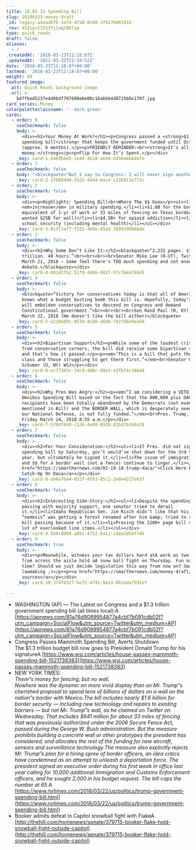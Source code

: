 ```yaml
---
title: 18.03.23 Spending Bill
slug: 20180323-money-draft
_id: legacy-a4dad6f6-2e74-47a8-8c00-3f9276081816
_rev: 45Isps23253Yjlaq286lip
type: quick_reads
draft: false
aliases:
  - /
_createdAt: '2018-03-23T11:18:07Z'
_updatedAt: '2021-03-25T22:34:52Z'
date: '2018-03-23T11:18:07+00:00'
lastmod: '2018-03-23T11:18:07+00:00'
weight: 50
featured_image:
  alt: Quick Reads background image
  url: >-
    b47fbed5237e440bdf707690ebe00c16a66b4d872560x1707.jpg
card_series: Money
colorpaletteclassname: '--dark-green'
cards:
  - order: 0
    useCheckmark: false
    body: >-
      <div><h1>Your Money At Work?</h1><p>Congress passed a <strong>$1.3T
      spending bill</strong> that keeps the government funded until October
      (approx. 6 months).</p><p>FRIENDLY REMINDER:<br><strong>It’s all your
      money.</strong></p><p>Flip For How It’s Spent.</p></div>
    _key: card-1-6468bbeb-1e4d-4610-ae94-d45646b64bfe
  - order: 1
    useCheckmark: false
    body: "<blockquote>“But I say to Congress: I will never sign another bill like this again.A I’m not going to do it again.A Nobody read it.A It’s only hours old.A Some people don’t even know what is in a\x14 $1.3 trillion a\x14 it’s the second largest ever.”<br><br><br><br>President Trump, remarks after signing spending bill, White House, March 23, 2018</blockquote>"
    _key: card-2-1f605499-35d2-4444-bacd-c22b913e773c
  - order: 2
    useCheckmark: false
    body: >-
      <div><p>Highlights: Spending Bill<br>Where The $$ Goes</p><ul><li>$80B
      <em>increase</em> in military spending.</li><li>$1.6B for the border (the
      equivalent of 1-yr of work or 33 miles of fencing on Texas border; WH
      wanted $25B for wall)</li><li>$4.5B+ for opioid addiction</li><li>$2B for
      school security (including mental health)</li></ul></div>
    _key: card-3-8c3f1ef7-f333-409e-85ad-3b99399b6bde
  - order: 3
    useCheckmark: false
    body: >-
      <div><h2>Why Some Don’t Like It:</h2><blockquote>“2,232 pages. $1.3
      trillion. 48 hours.”<br><br><br><br>Senator Mike Lee (R-UT), Twitter,
      March 21, 2018 ~ Some feel there's TOO much spending and not enough public
      debate.</blockquote></div>
    _key: card-4-84241fb2-51f9-4d6b-9827-9fc7644f4645
  - order: 4
    useCheckmark: false
    body: >-
      <blockquote>“Victory for conservatives today is that all of America now
      knows what a budget busting bomb this bill is. Hopefully, today’s battle
      will embolden conservatives to descend on Congress and demand
      Constitutional government.”<br><br><br><br>Sen Rand Paul (R, KY) Twitter,
      March 22, 2018 (He doesn't like the bill either)</blockquote>
    _key: card-5-e210e89c-9530-4c88-a6db-f82f8be9ee88
  - order: 5
    useCheckmark: false
    body: >-
      <div><h2>Bipartisan Support</h2><p>While some of the loudest critics came
      from conservative corners, the bill did receive some bipartisan support
      and that’s how it passed.</p><p><em>‘This is a bill that puts the middle
      class and those struggling to get there first.”</em><br>Senator Chuck
      Schumer (D, NY) WSJ</p></div>
    _key: card-6-ec77303c-3dc9-496c-88e3-e3fbf4c34640
  - order: 6
    useCheckmark: false
    body: >-
      <div><h2>Why Pres Was Angry:</h2><p><em>“I am considering a VETO of the
      Omnibus Spending Bill based on the fact that the 800,000 plus DACA
      recipients have been totally abandoned by the Democrats (not even
      mentioned in Bill) and the BORDER WALL, which is desperately needed for
      our National Defense, is not fully funded.”</em><br>Pres. Trump, @Twitter,
      Friday March 24, 2018 8:55 a.m.</p></div>
    _key: card-7-5704f848-c126-4e48-893b-82bd7b3e0a38
  - order: 7
    useCheckmark: false
    body: >-
      <div><h2>For Your Consideration:</h2><ul><li>If Pres. did not sign
      spending bill by Saturday, gov’t would’ve shut down for the 3rd time this
      year, but ultimately he signed it.</li><li>The issue of immigration reform
      and $$ for a border wall (not a fence) continue to linger.</li></ul><p><a
      href="https://smarthernews.com/02-19-18-trump-daca/">Click Here For
      Catch-Up On Daca</a></p></div>
    _key: card-8-de9a76e4-032f-4f03-85c2-2e8e4227e63f
  - order: 8
    useCheckmark: false
    body: >-
      <div><h2>Interesting Side-Story:</h2><ul><li>Despite the spending bill
      passing with majority support, one senator tried to derail
      it.</li><li>Idaho Republican Sen. Jim Risch didn’t like that his late
      “nemesis” was getting a forest renamed after him &amp; tried to stop the
      bill passing because of it.</li><li>Proving the 2200+ page bill may have a
      lot of overlooked line items.</li></ul></div>
    _key: card-9-5b9cd960-a86c-4752-8a11-cd4a105bf746
  - order: 9
    useCheckmark: true
    body: >-
      <div><p>Meanwhile, witness your tax dollars hard atA work as two senators
      from across the aisle hold aA snow ball fight on Thursday. Fun or wasted
      time? Should we just decide legislation this way from now on? SmartHER
      lawmaking ;)</p><p><a href="https://smarthernews.com/money-draft/">view
      sources</a></p></div>
    _key: card-10-37474327-bef2-4741-9a13-661edaf591ef

---
```

* WASHINGTON (AP) — The Latest on Congress and a $1.3 trillion government spending bill (all times local):A [https://apnews.com/81a76d9089954877a4cbf7b091cdb02f?utm_campaign=SocialFlow&utm_source=Twitter&utm_medium=AP](https://apnews.com/81a76d9089954877a4cbf7b091cdb02f?utm_campaign=SocialFlow&utm_source=Twitter&utm_medium=AP)
* Congress Passes Mammoth Spending Bill, Averts Shutdown  
The $1.3 trillion budget bill now goes to President Donald Trump for his signatureA [https://www.wsj.com/articles/house-passes-mammoth-spending-bill-1521738383](https://www.wsj.com/articles/house-passes-mammoth-spending-bill-1521738383)
* NEW YORK TIMES:  
_There”s money for fencing, but no wall._  
_Nowhere was the dynamic on more vivid display than on Mr. Trump”s cherished proposal to spend tens of billions of dollars on a wall on the nation”s border with Mexico.The bill includes nearly $1.6 billion for border security — including new technology and repairs to existing barriers — but not Mr. Trump”s wall, as he claimed on Twitter on Wednesday. That includes $641 million for about 33 miles of fencing that was previously authorized under the 2006 Secure Fence Act, passed during the George W. Bush administration. But the measure prohibits building a concrete wall or other prototypes the president has considered, and allocates the rest of the funding for new aircraft, sensors and surveillance technology.The measure also explicitly rejects Mr. Trump”s plan for a hiring spree of border officers, an idea critics have condemned as an attempt to unleash a deportation force. The president signed an executive order during his first week in office last year calling for 10,000 additional Immigration and Customs Enforcement officers, and he sought 2,000 in his budget request. The bill caps the number at 65_.A [https://www.nytimes.com/2018/03/22/us/politics/trump-government-spending-bill.html](https://www.nytimes.com/2018/03/22/us/politics/trump-government-spending-bill.html)
* Booker admits defeat in Capitol snowball fight with FlakeA [http://thehill.com/homenews/senate/379715-booker-flake-hold-snowball-fight-outside-capitol](http://thehill.com/homenews/senate/379715-booker-flake-hold-snowball-fight-outside-capitol)